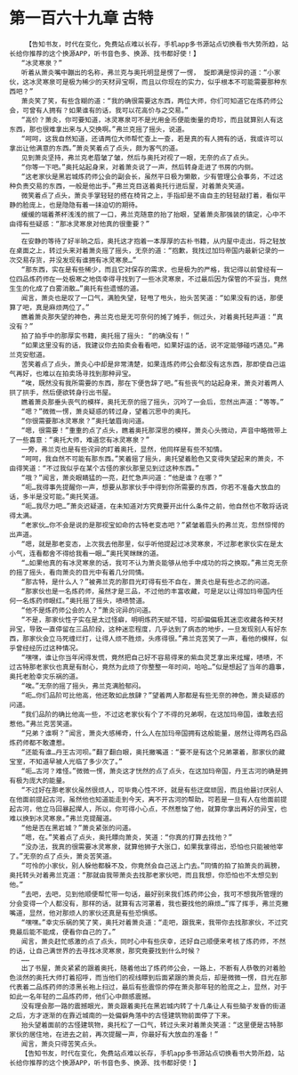 # 第一百六十九章 古特
        【告知书友，时代在变化，免费站点难以长存，手机app多书源站点切换看书大势所趋，站长给你推荐的这个换源APP，听书音色多、换源、找书都好使！】
       “冰灵寒泉？”
       听着从萧炎嘴中蹦出的名称，弗兰克与奥托明显是愣了一愣， 旋即满是惊异的道：“小家伙，这冰灵寒泉可是极为稀少的天材异宝啊，而且以你现在的实力，似乎根本不可能需要那种东西吧？”
       萧炎笑了笑，有些含糊的道：“我的确很需要这东西，两位大师，你们可知道它在炼药师公会，可曾有人拥有？如果谁有的话，我可以花高价与之交易。”
       “高价？萧炎，你可要知道，冰灵寒泉可不是光用金币便能衡量的奇珍，而且就算别人有这东西，那也很难拿出来与人交换啊。”弗兰克摇了摇头，说道。
       “呵呵，这我自然知道，还请两位大师帮忙查上一查，若是真的有人拥有的话，我或许可以拿出让他满意的东西。”萧炎笑着点了点头，颇为客气的道。
       见到萧炎坚持，弗兰克老眉皱了皱，然后与奥托对视了一眼，无奈的点了点头。
       “你等一下吧。”奥托站起身来，对着萧炎说了一声，然后转身走进了书房的内侧。
       “这老家伙是黑岩城炼药师公会的副会长，虽然平日极为懒散，少有管理公会事务，不过这种负责交易的东西，一般是他出手。”弗兰克目送着奥托行进后屋，对着萧炎笑道。
       微笑着点了点头，萧炎手掌轻轻的搭在椅背之上，手指却是不由自主的轻轻敲打着，看似平静的脸庞上，也是隐隐有着一抹迫切的期待。
       缓缓的端着茶杯浅浅的抿了一口，弗兰克随意的抬了抬眼，望着萧炎那强装的镇定，心中不由得有些疑惑：“那冰灵寒泉对他真的很重要？”
       ……
       在安静的等待了好半晌之后，奥托这才抱着一本厚厚的古朴书籍，从内屋中走出，将之轻放在桌面之上，转过头来对着萧炎摇了摇头，无奈的道：“抱歉，我找过加玛帝国内最新记录的一次交易存货，并没发现有谁拥有冰灵寒泉…”
       “那东西，实在是有些稀少，而且它对保存的需求，也是极为的严格，我记得以前曾经有一位四品炼药师在一处极寒之地侥幸得寻找到了一些冰灵寒泉，不过最后因为保管的不妥当，竟然生生的化成了白雾消散…”奥托有些遗憾的道。
       闻言，萧炎也是叹了一口气，满脸失望，轻甩了甩头，抬头苦笑道：“如果没有的话，那便算了吧，真是麻烦两位了。”
       瞧着萧炎那失望的神色，弗兰克也是无可奈何的摊了摊手，侧过头，对着奥托轻声道：“真没有？”
       拍了拍手中的那厚实书籍，奥托摇了摇头: “的确没有！”
       “如果这里没有的话，我建议你去拍卖会看看吧，如果好运的话，说不定能够碰巧遇见。”弗兰克安慰道。
       苦笑着点了点头，萧炎心中却是非常清楚，如果连炼药师公会都没有这东西，那即使自己运气再好，也难以在拍卖场寻找到那种异宝。
       “唉，既然没有我所需要的东西，那在下便告辞了吧。”有些丧气的站起身来，萧炎对着两人拱了拱手，然后便欲转身行出书屋。
       瞧着萧炎那垂头丧气的模样，奥托无奈的摇了摇头，沉吟了一会后，忽然出声道：“等等。”
       “嗯？”微微一愣，萧炎疑惑的转过身，望着沉思中的奥托。
       “你很需要那冰灵寒泉？”奥托皱眉询问道。
       “嗯，很需要！”重重的点了点头，瞧着奥托那深思的模样，萧炎心头微动，声音中略微带上了一些喜意：“奥托大师，难道您有冰灵寒泉？”
       一旁，弗兰克也是有些诧异的盯着奥托，显然，他同样是有些不知情。
       “呵呵，我自然不可能有那东西。”笑着摇了摇头，奥托望着脸色又变得失望起来的萧炎，不由得笑道：“不过我似乎在某个古怪的家伙那里见到过这种东西。”
       “哦？”闻言，萧炎眼睛猛的一亮，赶忙急声问道：“他是谁？在哪？”
       “呃…我得事先提醒你一声，想要从那家伙手中得到你所需要的东西，你若不准备大放血的话，多半是没可能。”奥托笑道。
       “呃…我尽力吧…”萧炎迟疑道，在未知道对方究竟要开出什么条件之前，他自然也不敢将话说得太满。
       “老家伙…你不会是说的是那视宝如命的古特老变态吧？”紧皱着眉头的弗兰克，忽然惊愕的出声道。
       “嗯，就是那老变态，上次我去他那里，似乎听他提起过冰灵寒泉，不过那老家伙实在是太小气，连看都舍不得给我看一眼…”奥托笑眯眯的道。
       “…如果他真的有冰灵寒泉的话，我可不认为萧炎能够从他手中成功的将之换取。”弗兰克无奈的摇了摇头，看向萧炎的目光中有着几分同情。
       “那古特，是什么人？”被弗兰克的那目光盯得有些不自在，萧炎也是有些忐忑的问道。
       “那家伙也是一名炼药师，虽然才是三品，不过他的丰富收藏，可是足以让得加玛帝国内任何一名炼药师眼红。”奥托摇了摇头，啧啧赞道。
       “他不是炼药师公会的人？”萧炎诧异的问道。
       “不是，那家伙性子实在是太过怪癖，明明炼药天赋不错，可却偏偏极其迷恋收藏各种天材异宝，导致一直停留在三品阶段，这种迷恋程度，几乎达到了病态的地步，一旦发现别人有好东西，那家伙会立马死缠烂打，让得人烦不胜烦，头疼得很。”弗兰克苦笑了一声，看他的模样，似乎曾经经历过这种情况。
       “嘿嘿，谁让你当年闲得发慌，竟然把自己好不容易得来的紫血灵芝拿出来炫耀，啧啧，不过古特那老家伙也真是有耐心，竟然为此烦了你整整一年时间，哈哈…”似是想起了当年的趣事，奥托老脸幸灾乐祸的道。
       “唉。”无奈的摇了摇头，弗兰克满脸郁闷。
       “呃…你们品阶可比他高，他还敢如此放肆？”望着两人那都是有些无奈的神色，萧炎疑惑的问道。
       “我们品阶的确比他高一些，不过这老家伙有个了不得的兄弟啊，在这加玛帝国，谁敢去招惹他。”弗兰克苦笑道。
       “兄弟？谁啊？”闻言，萧炎大感稀奇，什么人在加玛帝国拥有这般能量，居然让得两名四品炼药师都不敢遭惹。
       “还能有谁…丹王古河呗。”翻了翻白眼，奥托撇嘴道：“要不是有这个兄弟罩着，那家伙的藏宝室，不知道早被人光临了多少次了。”
       “呃…古河？难怪。”微微一愣，萧炎这才恍然的点了点头，在这加玛帝国，丹王古河的确是拥有极为庞大的能量。
       “不过好在那老家伙虽然很烦人，可毕竟心性不坏，就是有些迂腐顽固，而且他最讨厌别人在他面前提起古河，虽然他也知道能走到今天，离不开古河的帮助，可若是一旦有人在他面前提起古河，他立马回暴起撵人，所以，你可得小心点，不然惹恼了他，就算你拿出再好的异宝，也难以换到冰灵寒泉。”弗兰克提醒道。
       “他是否在黑岩城？”萧炎紧张的问道。
       “嗯，在。”笑着点了点头，奥托瞟向萧炎，笑道：“你真的打算去找他？”
       “没办法，我真的很需要冰灵寒泉，就算他狮子大张口，如果我拿得出，恐怕也只能被他宰了。”无奈的点了点头，萧炎苦笑道。
       “可怜的小家伙，别人躲他都躲不及，你竟然会自己送上门去。”同情的拍了拍萧炎的肩膀，奥托转头对着弗兰克道：“那就由我带萧炎去找那老家伙吧，而且我想，你恐怕也不太想见到他。”
       “去吧，去吧，见到他顺便帮忙带一句话，最好别来我们炼药师公会，我可不想我所管理的分会变得一个人都没有，那样的话，就算有古河罩着，我也要找他的麻烦…”挥了挥手，弗兰克撇嘴道，显然，他对那烦人的家伙还真是有些恐惧感。
       “嘿嘿。”幸灾乐祸的笑了笑，奥托对着萧炎道：“走吧，跟我来，我带你去找那家伙，不过究竟最后能不能成，便看你自己的了。”
       闻言，萧炎赶忙感激的点了点头，同时心中有些庆幸，还好自己顺便来考核了炼药师，不然的话，让自己满世界的去寻找冰灵寒泉，那究竟要找到什么时候？
       ……
       出了书屋，萧炎紧紧的跟着奥托，随着他出了炼药师公会，一路上，不断有人恭敬的对着脸色淡然的奥托大师打着招呼，而当他们的视线瞟到后面紧跟的萧炎后，却是微微一愣，目光在那代表着二品炼药师的漆黑长袍上扫过，最后有些震惊的停在萧炎那年轻的脸庞之上，显然，对于如此一名年轻的二品炼药师，他们心中颇感震撼。
       没有理会那一路的震撼眼光，萧炎跟着奥托在黑岩城内转了十几条让人有些脑子发昏的街道之后，方才逐渐的在靠近城南的一处偏僻角落中的古怪建筑物前面停了下来。
       抬头望着面前的古怪建筑物，奥托松了一口气，转过头来对着萧炎笑道：“这里便是古特那家伙的居住地，在进去之前，再次提醒一声，你最好有大放血的准备！”
       闻言，萧炎只得苦笑点头。
       【告知书友，时代在变化，免费站点难以长存，手机app多书源站点切换看书大势所趋，站长给你推荐的这个换源APP，听书音色多、换源、找书都好使！】